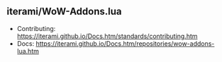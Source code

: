 iterami/WoW-Addons.lua
----------------------

* Contributing: https://iterami.github.io/Docs.htm/standards/contributing.htm
* Docs: https://iterami.github.io/Docs.htm/repositories/wow-addons-lua.htm
